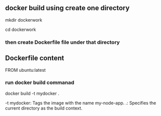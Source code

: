 
## docker build using create one directory 

mkdir dockerwork

cd dockerwork

### then create Dockerfile file under that directory 

## Dockerfile content

FROM ubuntu:latest

### run docker build commanad 

docker build -t mydocker .

-t mydocker: Tags the image with the name my-node-app.
.: Specifies the current directory as the build context.
